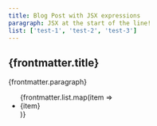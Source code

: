 ```yaml
---
title: Blog Post with JSX expressions
paragraph: JSX at the start of the line!
list: ['test-1', 'test-2', 'test-3']
---
```


## {frontmatter.title}

{frontmatter.paragraph}

<ul>
  {frontmatter.list.map(item => <li id={item}>{item}</li>)}
</ul>
